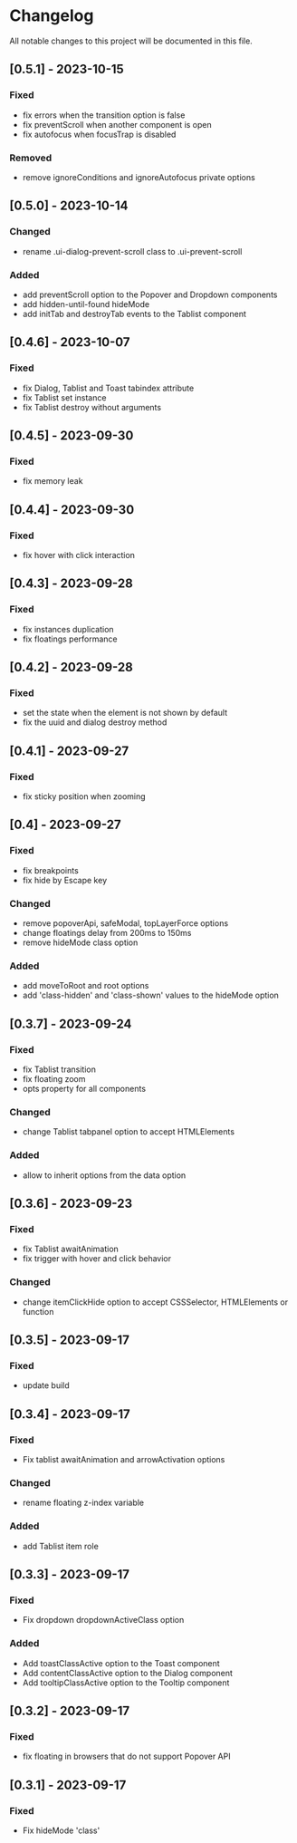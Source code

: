 # Changelog

All notable changes to this project will be documented in this file.
## [0.5.1] - 2023-10-15
### Fixed
- fix errors when the transition option is false
- fix preventScroll when another component is open
- fix autofocus when focusTrap is disabled
### Removed
- remove ignoreConditions and ignoreAutofocus private options
## [0.5.0] - 2023-10-14
### Changed
- rename .ui-dialog-prevent-scroll class to .ui-prevent-scroll
### Added
- add preventScroll option to the Popover and Dropdown components
- add hidden-until-found hideMode
- add initTab and destroyTab events to the Tablist component
## [0.4.6] - 2023-10-07
### Fixed
- fix Dialog, Tablist and Toast tabindex attribute
- fix Tablist set instance
- fix Tablist destroy without arguments
## [0.4.5] - 2023-09-30
### Fixed
- fix memory leak
## [0.4.4] - 2023-09-30
### Fixed
- fix hover with click interaction
## [0.4.3] - 2023-09-28
### Fixed
- fix instances duplication
- fix floatings performance
## [0.4.2] - 2023-09-28
### Fixed
- set the state when the element is not shown by default
- fix the uuid and dialog destroy method
## [0.4.1] - 2023-09-27
### Fixed
- fix sticky position when zooming
## [0.4] - 2023-09-27
### Fixed
- fix breakpoints
- fix hide by Escape key
### Changed
- remove popoverApi, safeModal, topLayerForce options
- change floatings delay from 200ms to 150ms
- remove hideMode class option
### Added
- add moveToRoot and root options
- add 'class-hidden' and 'class-shown' values to the hideMode option
## [0.3.7] - 2023-09-24
### Fixed
- fix Tablist transition
- fix floating zoom
- opts property for all components
### Changed
- change Tablist tabpanel option to accept HTMLElements
### Added
- allow to inherit options from the data option
## [0.3.6] - 2023-09-23
### Fixed
- fix Tablist awaitAnimation
- fix trigger with hover and click behavior
### Changed
- change itemClickHide option to accept CSSSelector, HTMLElements or function
## [0.3.5] - 2023-09-17
### Fixed
- update build
## [0.3.4] - 2023-09-17
### Fixed
- Fix tablist awaitAnimation and arrowActivation options
### Changed
- rename floating z-index variable
### Added
- add Tablist item role

## [0.3.3] - 2023-09-17
### Fixed
- Fix dropdown dropdownActiveClass option
### Added
- Add toastClassActive option to the Toast component
- Add contentClassActive option to the Dialog component
- Add tooltipClassActive option to the Tooltip component

## [0.3.2] - 2023-09-17
### Fixed
- fix floating in browsers that do not support Popover API

## [0.3.1] - 2023-09-17
### Fixed
- Fix hideMode 'class'
